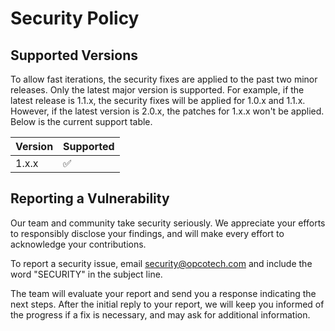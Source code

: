 # Security Policy

## Supported Versions

To allow fast iterations, the security fixes are applied to the past two minor
releases. Only the latest major version is supported. For example, if the latest
release is 1.1.x, the security fixes will be applied for 1.0.x and 1.1.x.
However, if the latest version is 2.0.x, the patches for 1.x.x won't be applied.
Below is the current support table.

| Version | Supported          |
| ------- | ------------------ |
| 1.x.x   | :white_check_mark: |

## Reporting a Vulnerability

Our team and community take security seriously. We appreciate your efforts to
responsibly disclose your findings, and will make every effort to acknowledge
your contributions.

To report a security issue, email [security@opcotech.com] and include the word
"SECURITY" in the subject line.

The team will evaluate your report and send you a response indicating the next
steps. After the initial reply to your report, we will keep you informed of the
progress if a fix is necessary, and may ask for additional information.

[security@opcotech.com]: mailto:security@opcotech.com
